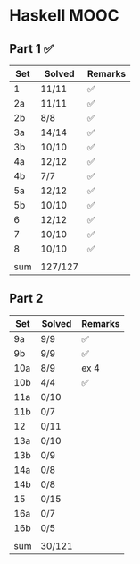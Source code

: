 # Haskell MOOC

## Part 1 ✅

| Set | Solved  | Remarks |
| --- | ------- | ------- |
| 1   | 11/11   | ✅      |
| 2a  | 11/11   | ✅      |
| 2b  | 8/8     | ✅      |
| 3a  | 14/14   | ✅      |
| 3b  | 10/10   | ✅      |
| 4a  | 12/12   | ✅      |
| 4b  | 7/7     | ✅      |
| 5a  | 12/12   | ✅      |
| 5b  | 10/10   | ✅      |
| 6   | 12/12   | ✅      |
| 7   | 10/10   | ✅      |
| 8   | 10/10   | ✅      |
|     |         |         |
| sum | 127/127 |         |

## Part 2

| Set | Solved | Remarks |
| --- | ------ | ------- |
| 9a  | 9/9    | ✅      |
| 9b  | 9/9    | ✅      |
| 10a | 8/9    | ex 4    |
| 10b | 4/4    | ✅      |
| 11a | 0/10   |         |
| 11b | 0/7    |         |
| 12  | 0/11   |         |
| 13a | 0/10   |         |
| 13b | 0/9    |         |
| 14a | 0/8    |         |
| 14b | 0/8    |         |
| 15  | 0/15   |         |
| 16a | 0/7    |         |
| 16b | 0/5    |         |
|     |        |         |
| sum | 30/121 |         |
